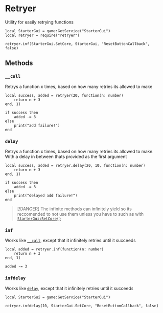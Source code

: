 # Retryer

Utility for easily retrying functions

```luau
local StarterGui = game:GetService("StarterGui")
local retryer = require("retryer")

retryer.inf(StarterGui.SetCore, StarterGui, "ResetButtonCallback", false)

```

## Methods

### `__call`

Retrys a function x times, based on how many retries its allowed to make

```luau
local success, added = retryer(20, function(n: number)
    return n + 3
end, 1)

if success then
    added -= 3
else
    print("add failure!")
end
```

### `delay`

Retrys a function x times, based on how many retries its allowed to make.
With a delay in between thats provided as the first argument

```luau
local success, added = retryer.delay(20, 10, function(n: number)
    return n + 3
end, 1)

if success then
    added -= 3
else
    print("delayed add failure!")
end
```

> [!DANGER]
> The infinite methods can infinitely yield so its reccomended to not use them unless you have to
> such as with [`StarterGui:SetCore()`](https://create.roblox.com/docs/reference/engine/classes/StarterGui#SetCore)

### `inf`

Works like [`__call`](#call), except that it infinitely retries until it succeeds

```luau
local added = retryer.inf(function(n: number)
    return n + 3
end, 1)

added -= 3
```

### `infdelay`

Works like [`delay`](#delay), except that it infinitely retries until it succeeds

```luau
local StarterGui = game:GetService("StarterGui")

retryer.infdelay(10, StarterGui.SetCore, "ResetButtonCallback", false)
```

